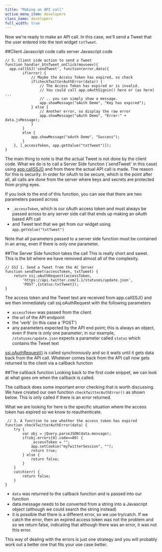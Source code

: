 ```yaml
---
title: "Making an API call"
active_menu_item: developers
class_name: developers
full_width: true
---
```


Now we're ready to make an API call. In this case, we'll send a Tweet that the user entered into the text widget `txtTweet`.

##Client Javascript code calls server Javascript code

    // 5. Client side action to send a Tweet
    function handler_btnTweet_onClick(mouseev){
      app.callSSJ('sendTweet', function(error,data){
	        if(error) {
	            // Maybe the Access Token has expired, so check
	            if(checkTwitterAuthError(data)) {
	                // The Access Token has expired or is invalid.
	                // You could call app.oAuthSignin() here or (as here) ...
	                // .. you can simply show a message.
	                app.showMessage("oAuth Demo", "Key has expired");                
	            } else {
	                // Another error, so display the raw error
	                app.showMessage("oAuth Demo", "Error:" + data.jsMessage);
	            }
	        }
	        else {
	            app.showMessage("oAuth Demo", "Success");  
	        }
        }, [_accessToken, app.getValue("txtTweet")]);
    }

The main thing to note is that the actual Tweet is not done by the client code. What we do is to call a Server Side function (`sendTweet' in this case) using [app.callSSJ()](/developers/documentation/scripting-apis/client-api/app-functions/callservice/) and from there the actual API call is made. The reason for this is security. In order for oAuth to be secure, which is the point after all, all calls are done from the server where keys and secrets are protected from prying eyes.

If you look to the end of this function, you can see that there are two parameters passed across

 - `_accessToken`, which is our oAuth access token and must always be passed across to any server side call that ends up making an oAuth based API call
 - and Tweet text that we get from our widget using `app.getValue("txtTweet")`

Note that all parameters passed to a server side function must be contained in an array, even if there is only one parameter.


##The Server Side function takes the call
This is really short and sweet. This is the bit where we have removed almost all of the complexity.

    // SSJ 1. Send a Tweet from the AC Server
    function sendTweet(accessToken, txtTweet) {
        return ssj.oAuthRequest(accessToken, 
            'https://api.twitter.com/1.1/statuses/update.json',    
            'POST',{status:txtTweet});
    }

The access token and the Tweet text are received from app.callSSJ() and we then immediately call ssj.oAuthRequest with the following parameters

 - `accessToken` was passed from the client
 - the url of the API endpoint
 - the 'verb' (in this case a 'POST')
 - any parameters expected by the API end point; this is always an object, even if there is only one parameter; in our example, `/statuses/update.json` expects a parameter called `status` which contains the Tweet text


[ssj.oAuthRequest()](/developers/documentation/scripting-apis/server-side-api/ssj-object/oauth/oauthrequest/) is called synchronously and so it waits until it gets data back from the API call. Whatever comes back from the API call now gets returned to the client via a callback function

##The callback function
Looking back to the first code snippet, we can look at what goes om when the callback is called.

The callback does some important error checking that is worth discussing. We have created our own function `checkTwitterAuthError()` as shown below. This is only called if there is an error returned. 

What we are looking for here is the specific situation where the access token has expired so we know to reauthenticate.

     // 3. A function to see whether the access token has expired
    function checkTwitterAuthError(data) {
        try {
            var obj = jQuery.parseJSON(data.message);
            if(obj.errors[0].code==89) {
                _accessToken = "";
                app.setCookie("myTwitterSession", "");
                return true;
            } else {
                return false;
            }
        }
        catch(err) {
            return false;
        }
    }

 - `data` was returned to the callback function and is passed into our function
 - data.message needs to be converted from a string into a Javascript object (although we could search the string instead)
 - it is possible that there is a different error, so we use try/catch. If we catch the error, then an expired access token was not the problem and so we return false, indicating that although there was an error, it was not this error.

This way of dealing with the errors is just one strategy and you will probably work out a better one that fits your use case better.


